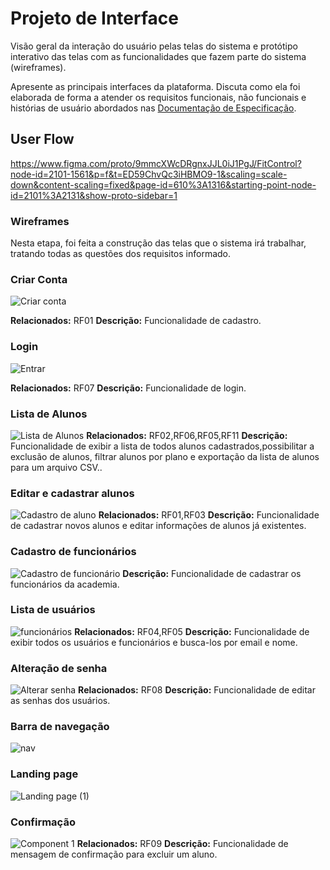 
# Projeto de Interface

Visão geral da interação do usuário pelas telas do sistema e protótipo interativo das telas com as funcionalidades que fazem parte do sistema (wireframes).

 Apresente as principais interfaces da plataforma. Discuta como ela foi elaborada de forma a atender os requisitos funcionais, não funcionais e histórias de usuário abordados nas <a href="2-Especificação do Projeto.md"> Documentação de Especificação</a>.

## User Flow

https://www.figma.com/proto/9mmcXWcDRgnxJJL0iJ1PgJ/FitControl?node-id=2101-1561&p=f&t=ED59ChvQc3iHBMO9-1&scaling=scale-down&content-scaling=fixed&page-id=610%3A1316&starting-point-node-id=2101%3A2131&show-proto-sidebar=1


### Wireframes

Nesta etapa, foi feita a construção das telas que o sistema irá trabalhar, tratando todas as questões dos requisitos informado.
### Criar Conta
![Criar conta](https://github.com/user-attachments/assets/8e4d8488-7c7c-45bb-ac28-ed951832f147)

**Relacionados:** RF01
**Descrição:** Funcionalidade de cadastro.

### Login
![Entrar](https://github.com/user-attachments/assets/6dd082c4-6be8-4b41-be7b-7c3199731016)

**Relacionados:** RF07
**Descrição:** Funcionalidade de login.

### Lista de Alunos
![Lista de Alunos](https://github.com/user-attachments/assets/f5871ce4-87b1-45ff-84c8-95f6b481287f)
**Relacionados:** RF02,RF06,RF05,RF11
**Descrição:** Funcionalidade de exibir a lista de todos alunos cadastrados,possibilitar a exclusão de alunos, filtrar alunos por plano e exportação da lista de alunos para um arquivo CSV..

### Editar e cadastrar alunos
![Cadastro de aluno](https://github.com/user-attachments/assets/96260469-8e2c-4c21-a7b1-0ccdf430de8e)
**Relacionados:** RF01,RF03
**Descrição:** Funcionalidade de cadastrar novos alunos e editar informações de alunos já existentes.

### Cadastro de funcionários
![Cadastro de funcionário](https://github.com/user-attachments/assets/dd2fd3eb-53f9-4504-998d-b08736e5c187)
**Descrição:** Funcionalidade de cadastrar os funcionários da academia.

### Lista de usuários 
![funcionários](https://github.com/user-attachments/assets/f26e0405-e8b0-4b85-808d-c0196dd830b9)
**Relacionados:** RF04,RF05
**Descrição:** Funcionalidade de exibir todos os usuários e funcionários e busca-los por email e nome.

### Alteração de senha
![Alterar senha](https://github.com/user-attachments/assets/4f1b5645-ff24-4ca9-bc15-f75f7caff07a)
**Relacionados:** RF08
**Descrição:** Funcionalidade de editar as senhas dos usuários.

### Barra de navegação
![nav](https://github.com/user-attachments/assets/cb389875-2648-433d-af43-adb576056c40)

### Landing page
![Landing page (1)](https://github.com/user-attachments/assets/640ea904-7572-4edf-a4e0-30efe848faaf)

### Confirmação
![Component 1](https://github.com/user-attachments/assets/3fdbe2b2-ea50-4210-932f-20e3948fe96a)
**Relacionados:** RF09
**Descrição:** Funcionalidade de mensagem de confirmação para excluir um aluno.











